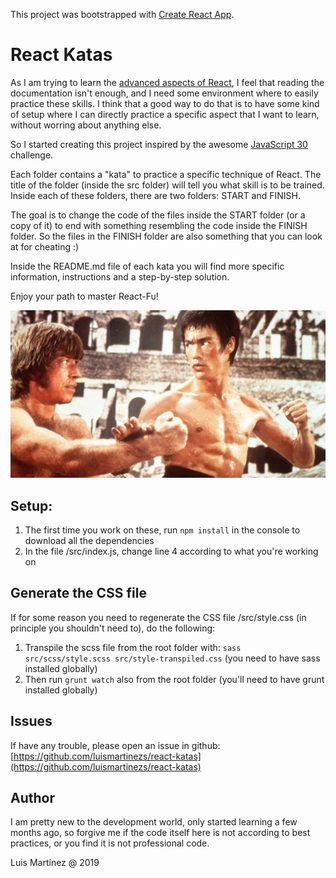 This project was bootstrapped with [Create React App](https://github.com/facebook/create-react-app).

# React Katas

As I am trying to learn the [advanced aspects of React](https://reactjs.org/docs/accessibility.html), I feel that reading the documentation isn't enough, and I need some environment where to easily practice these skills. I think that a good way to do that is to have some kind of setup where I can directly practice a specific aspect that I want to learn, without worring about anything else.

So I started creating this project inspired by the awesome [JavaScript 30](https://javascript30.com/) challenge.

Each folder contains a "kata" to practice a specific technique of React. The title of the folder (inside the src folder) will tell you what skill is to be trained. Inside each of these folders, there are two folders: START and FINISH.

The goal is to change the code of the files inside the START folder (or a copy of it) to end with something resembling the code inside the FINISH folder. So the files in the FINISH folder are also something that you can look at for cheating :)

Inside the README.md file of each kata you will find more specific information, instructions and a step-by-step solution.

Enjoy your path to master React-Fu!

![Image](./src/images/bruceLee.jpg)

## Setup:

1. The first time you work on these, run `npm install` in the console to download all the dependencies
2. In the file /src/index.js, change line 4 according to what you're working on

## Generate the CSS file

If for some reason you need to regenerate the CSS file /src/style.css (in principle you shouldn't need to), do the following:

1. Transpile the scss file from the root folder with: `sass src/scss/style.scss src/style-transpiled.css` (you need to have sass installed globally)
1. Then run `grunt watch` also from the root folder (you'll need to have grunt installed globally)

## Issues

If have any trouble, please open an issue in github: [https://github.com/luismartinezs/react-katas](https://github.com/luismartinezs/react-katas)

## Author

I am pretty new to the development world, only started learning a few months ago, so forgive me if the code itself here is not according to best practices, or you find it is not professional code.

Luis Martínez @ 2019